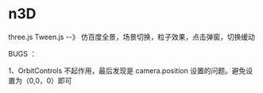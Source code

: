 # n3D
three.js  Tween.js --》 仿百度全景，场景切换，粒子效果，点击弹窗，切换缓动

BUGS ：
  
  1、OrbitControls 不起作用，最后发现是 camera.position 设置的问题。避免设置为（0,0，0）即可
